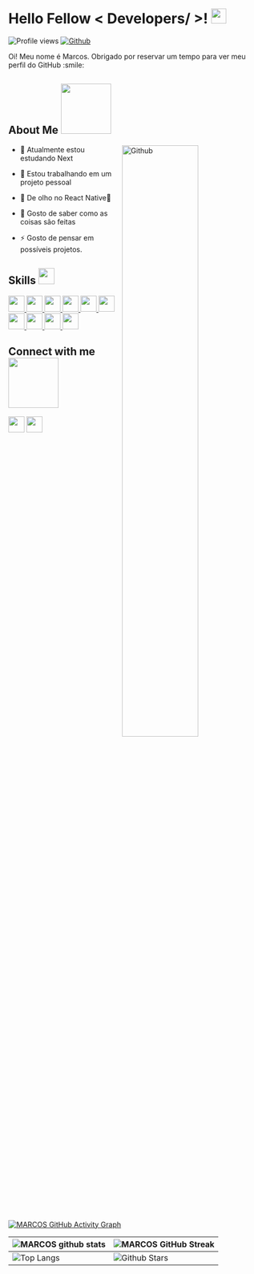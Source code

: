 
<h1> Hello Fellow < Developers/ >! <img src = "https://raw.githubusercontent.com/MartinHeinz/MartinHeinz/master/wave.gif" width = 30px> </h1>
<p align='center'>
</p>
 
![Profile views](https://visitor-badge.glitch.me/badge?page_id=Rinpiki)
[![Github](https://img.shields.io/github/followers/Rinpiki?label=Follow&style=social)](https://github.com/Rinpiki)

<div size='20px'> Oi! Meu nome é Marcos. Obrigado por reservar um tempo para ver meu perfil do GitHub :smile: 
</div>

<h2> About Me <img src = "https://media0.giphy.com/media/KDDpcKigbfFpnejZs6/giphy.gif?cid=ecf05e47oy6f4zjs8g1qoiystc56cu7r9tb8a1fe76e05oty&rid=giphy.gif" width = 100px></h2>

<img width="55%" align="right" alt="Github" src="https://raw.githubusercontent.com/onimur/.github/master/.resources/git-header.svg" />

- 🔭 Atualmente estou estudando Next
  
- 🌱 Estou trabalhando em um projeto pessoal
  
- 👯 De olho no React Native👀
  
- 💬 Gosto de saber como as coisas são feitas
  
- ⚡ Gosto de pensar em possíveis projetos.

<h2> Skills <img src = "https://media2.giphy.com/media/QssGEmpkyEOhBCb7e1/giphy.gif?cid=ecf05e47a0n3gi1bfqntqmob8g9aid1oyj2wr3ds3mg700bl&rid=giphy.gif" width = 32px> </h2>
<a href= https://github.com/Rinpiki?tab=repositories&q=&type=&language=reactjs&sort= > <img width ='32px' src ='https://raw.githubusercontent.com/rahulbanerjee26/githubAboutMeGenerator/main/icons/reactjs.svg'> </a>
<a href= https://github.com/Rinpiki?tab=repositories&q=&type=&language=javascript&sort= > <img width ='32px' src ='https://raw.githubusercontent.com/rahulbanerjee26/githubAboutMeGenerator/main/icons/javascript.svg'> </a>
<a href= https://github.com/Rinpiki?tab=repositories&q=&type=&language=css&sort= > <img width ='32px' src ='https://raw.githubusercontent.com/rahulbanerjee26/githubAboutMeGenerator/main/icons/css.svg'> </a>
<a href= https://github.com/Rinpiki?tab=repositories&q=&type=&language=html&sort= > <img width ='32px' src ='https://raw.githubusercontent.com/rahulbanerjee26/githubAboutMeGenerator/main/icons/html.svg'> </a>
<a href= https://github.com/Rinpiki?tab=repositories&q=&type=&language=html&sort= >  <img width ='32px' src ='https://raw.githubusercontent.com/rahulbanerjee26/githubAboutMeGenerator/main/icons/typescript.svg'> </a>
<a href= https://github.com/Rinpiki?tab=repositories&q=&type=&language=html&sort= >  <img width ='32px' src ='https://raw.githubusercontent.com/rahulbanerjee26/githubAboutMeGenerator/main/icons/nextjs.svg'> </a>
<a href= https://github.com/Rinpiki?tab=repositories&q=&type=&language=html&sort= >  <img width ='32px' src ='https://raw.githubusercontent.com/rahulbanerjee26/githubAboutMeGenerator/main/icons/nodejs.svg'> </a>
<a href= https://github.com/Rinpiki?tab=repositories&q=&type=&language=html&sort= >  <img width ='32px' src ='https://raw.githubusercontent.com/rahulbanerjee26/githubAboutMeGenerator/main/icons/figma.svg'> </a>
<a href= https://github.com/Rinpiki?tab=repositories&q=&type=&language=html&sort= >  <img width ='32px' src ='https://raw.githubusercontent.com/rahulbanerjee26/githubAboutMeGenerator/main/icons/tailwind.svg'> </a>
<a href= https://github.com/Rinpiki?tab=repositories&q=&type=&language=html&sort= >  <img width ='32px' src ='https://raw.githubusercontent.com/rahulbanerjee26/githubAboutMeGenerator/main/icons/jest.svg'> </a>

<h2> Connect with me <img src='https://raw.githubusercontent.com/ShahriarShafin/ShahriarShafin/main/Assets/handshake.gif' width="100px"> </h2>
<a href = 'https://www.linkedin.com/in/marcos-pablo-09bb83243'> <img width = '32px' align= 'center' src="https://raw.githubusercontent.com/rahulbanerjee26/githubAboutMeGenerator/main/icons/linked-in-alt.svg"/></a>  
<a href = 'https://www.github.com/Rinpiki'> <img width = '32px' align= 'center' src="https://raw.githubusercontent.com/rahulbanerjee26/githubAboutMeGenerator/main/icons/github.svg"/></a>
  
<br>
<br>
  <br>
  
[![MARCOS GitHub Activity Graph](https://activity-graph.herokuapp.com/graph?username=Rinpiki&theme=tokyonight)](https://git.io/praveenscience)

| ![MARCOS github stats](https://github-readme-stats.vercel.app/api?username=Rinpiki&show_icons=true&theme=tokyonight) | ![MARCOS GitHub Streak](https://github-readme-streak-stats.herokuapp.com/?user=Rinpiki&theme=tokyonight) |
| --- | --- |
| ![Top Langs](https://github-readme-stats.vercel.app/api/top-langs/?username=Rinpiki&theme=tokyonight) | ![Github Stars](https://github-readme-stats.vercel.app/api?username=Rinpiki&show_icons=true&locale=en&count_private=true&hide_rank=true&custom_title=My%20GitHub%20Stats&disable_animations=true&theme=tokyonight) |


<br>

